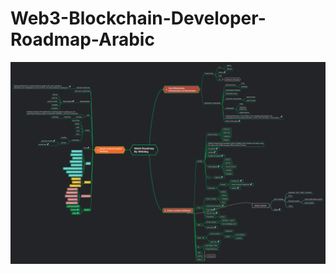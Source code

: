 # Web3-Blockchain-Developer-Roadmap-Arabic
![w](https://github.com/Mahmoud-Mourad-Dev/Web3-Blockchain-Developer-Roadmap-Arabic/blob/main/web3eg%20Roadmap%20Blockchain.svg)
